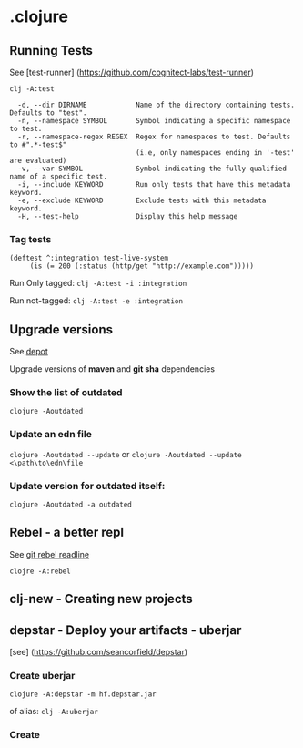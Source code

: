 # .clojure


## Running Tests 

See [test-runner] (https://github.com/cognitect-labs/test-runner)

`clj -A:test`
```
  -d, --dir DIRNAME            Name of the directory containing tests. Defaults to "test".
  -n, --namespace SYMBOL       Symbol indicating a specific namespace to test.
  -r, --namespace-regex REGEX  Regex for namespaces to test. Defaults to #".*-test$"
                               (i.e, only namespaces ending in '-test' are evaluated)
  -v, --var SYMBOL             Symbol indicating the fully qualified name of a specific test.
  -i, --include KEYWORD        Run only tests that have this metadata keyword.
  -e, --exclude KEYWORD        Exclude tests with this metadata keyword.
  -H, --test-help              Display this help message
```

### Tag tests
```
(deftest ^:integration test-live-system
     (is (= 200 (:status (http/get "http://example.com")))))
```

Run Only tagged:
`clj -A:test -i :integration`

Run not-tagged:
`clj -A:test -e :integration`

## Upgrade versions
See [depot](https://github.com/Olical/depot)

Upgrade versions of **maven** and **git sha** dependencies

### Show the list of outdated 
`clojure -Aoutdated`  

### Update an edn file
`clojure -Aoutdated --update` or `clojure -Aoutdated --update <\path\to\edn\file`

### Update version for outdated itself:
`clojure -Aoutdated -a outdated`


## Rebel - a better repl
See [git rebel readline](https://github.com/bhauman/rebel-readline)

`clojre -A:rebel`


## clj-new - Creating new projects


## depstar - Deploy your artifacts - uberjar

[see] (https://github.com/seancorfield/depstar)


### Create  uberjar
`clojure -A:depstar -m hf.depstar.jar`

of alias: `clj -A:uberjar`

### Create